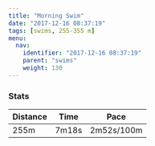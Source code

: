```yaml
---
title: "Morning Swim"
date: "2017-12-16 08:37:19"
tags: [swims, 255-355 m]
menu:
  nav:
    identifier: "2017-12-16 08:37:19"
    parent: "swims"
    weight: 130
---
```


### Stats

| Distance | Time | Pace |
|----------|------|------|
|255m|7m18s|2m52s/100m|
